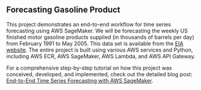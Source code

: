 ## Forecasting Gasoline Product

This project demonstrates an end-to-end workflow for time series forecasting using AWS SageMaker. We will be forecasting the weekly US finished motor gasoline products supplied (in thousands of barrels per day) from February 1991 to May 2005. This data set is available from the [EIA website](https://www.eia.gov/dnav/pet/hist/LeafHandler.ashx?n=PET&s=wgfupus2&f=W). The entire project is built using various AWS services and Python, including AWS ECR, AWS SageMaker, AWS Lambda, and AWS API Gateway.

For a comprehensive step-by-step tutorial on how this project was conceived, developed, and implemented, check out the detailed blog post: [End-to-End Time Series Forecasting with AWS SageMaker](https://www.kenwuyang.com/en/post/end-to-end-time-series-forecasting-with-aws-sagemaker/).